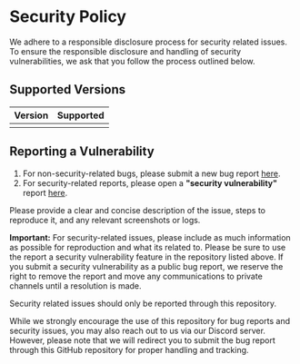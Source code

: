 # Security Policy

We adhere to a responsible disclosure process for security related issues. To ensure the responsible disclosure and handling of security vulnerabilities, we ask that you follow the process outlined below.

## Supported Versions

| Version | Supported |
| ------- | --------- |
|         |           |

## Reporting a Vulnerability

1. For non-security-related bugs, please submit a new bug report [here](https://github.com/GenesysGo/dagger-testnet-issues/issues). 
2. For security-related reports, please open a **"security vulnerability"** report [here](https://github.com/GenesysGo/dagger-testnet-issues/security/advisories/new).

Please provide a clear and concise description of the issue, steps to reproduce it, and any relevant screenshots or logs.

**Important:** For security-related issues, please include as much information as possible for reproduction and what its related to. Please be sure to use the report a security vulnerability feature in the repository listed above. If you submit a security vulnerability as a public bug report, we reserve the right to remove the report and move any communications to private channels until a resolution is made.

Security related issues should only be reported through this repository.

While we strongly encourage the use of this repository for bug reports and security issues, you may also reach out to us via our Discord server. However, please note that we will redirect you to submit the bug report through this GitHub repository for proper handling and tracking.
